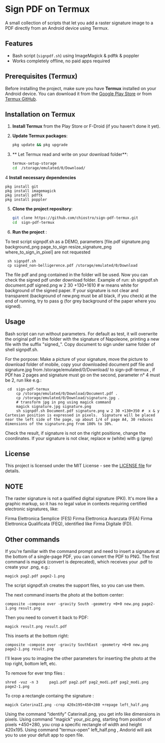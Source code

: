 # Sign PDF on Termux

A small collection of scripts that let you add a raster signature image to a PDF
directly from an Android device using Termux.

## Features
- Bash script (`signpdf.sh`) using ImageMagick & pdftk & poppler
- Works completely offline, no paid apps required


## Prerequisites (Termux)

Before installing the project, make sure you have **Termux** installed on your Android device. You can download it from the [Google Play Store](https://play.google.com/store/apps/details?id=com.termux) or from [Termux GitHub](https://github.com/termux/termux-app).

## Installation on Termux

1. **Install Termux** from the Play Store or F-Droid (if you haven't done it yet).
2. **Update Termux packages**:

    ```bash
    pkg update && pkg upgrade
    ```

3. ** Let Termux read and write on your download folder**:

    ```bash
    termux-setup-storage
    cd  /storage/emulated/0/Download/

    ```

4 **Install necessary dependencies** 

    
    pkg install git
    pkg install imagemagick
    pkg install pdftk
    pkg install poppler 
    

5. **Clone the project repository**:

    ```bash
    git clone https://github.com/chiostro/sign-pdf-termux.git
    cd  sign-pdf-termux
    ```

6. **Run the project** :

To test script signpdf.sh as a DEMO, parameters [file.pdf signature.png background_png page_to_sign resize_signature_png where_to_sign_in_pixel] are not requested

    
     sh signpdf.sh 
     cp signed_non-belligerence.pdf /storage/emulated/0/Download
    
 The file pdf and png contained in the folder will be used. Now you can check the signed pdf under download folder.
 Example of run:  sh signpdf.sh document.pdf signed.png w 2 30 +130+1610 # w means white for background of the signed paper.
 If your signature is not clear and transparent (background of new.png must be all black, if you check) at the end of running, try to pass g (for grey background of the paper where you signed).
 
## Usage
Bash script  can run without parameters. For default as test, it will overwrite the original pdf in the folder with the signature of Napoleone, printing a new file with the suffix "signed_". Copy document to sign under same folder of shell signpdf.sh.

For the porpose:
Make a picture of your signature, move the picture to download folder of mobile, copy your downloaded document pdf file and signature.jpg from /storage/emulated/0/Download/ to  sign-pdf-termux , if PDf has 2 pages and signature must go on the second, parameter n° 4  must be 2, 
run like e.g.:     
     
     cd  sign-pdf-termux 
         cp /storage/emulated/0/Download/Document.pdf .
         cp /storage/emulated/0/Download/signature.jpg .
         # transform jpg in png using magick command
         magick signature.jpg signature.png
         sh signpdf.sh Document.pdf signature.png w 2 30 +130+350 #  x & y  Cartesian position is expressed in pixels.  Signature will be placed near the left side of the page, up about 1/4 of page A4, 30 reduces dimensions of the signature.png from 100% to 30%.


Check the result, if signature is not on the right positione, change the coordinates.
If your signature is not clear, replace w (white) with g (grey)
## License

This project is licensed under the MIT License - see the [LICENSE file](LICENSE) for details.

## NOTE

The raster signature is not a qualified digital signature (PKI). It's more like a graphic markup, so it has no legal value in contexts requiring certified electronic signatures, like:

Firma Elettronica Semplice (FES)
Firma Elettronica Avanzata (FEA)
Firma Elettronica Qualificata (FEQ), identified like Firma Digitale (FD).

## Other commands

If you're familiar with the command prompt and need to insert a signature at the bottom of a single-page PDF, you can convert the PDF to PNG.
The first command is magick (convert is deprecated), which receives your .pdf  to create your .png, e.g.:
    
    
    magick pag2.pdf page2-1.png
    

The script signpdf.sh creates the support files, so you can use them.

The next command inserts the photo at the bottom center:

    composite -compose over -gravity South -geometry +0+0 new.png page2-1.png result.png
    
Then you need to convert it back to PDF:

    
    magick result.png result.pdf
    

This inserts at the bottom right:

    
    composite -compose over -gravity SouthEast -geometry +0+0 new.png page2-1.png result.png 
    

I'll leave you to imagine the other parameters for inserting the photo at the top right, bottom left, etc.

To remove for ever tmp files :

    
    shred -vuz -n 3     pag1.pdf pag2.pdf pag2_modi.pdf pag2_modi.png page2-1.png 
    

To crop a rectangle containg the signature  :

    
    magick CaterinaII.png -crop 420x195+450+280 +repage left_half.png 
    


Using the command "identify" CaterinaII.png, you get info like dimensions in pixels.
Using command "magick" your_pic.png, starting from position of pixels +450+280, you crop a specific rectangle of width and height 420x195.
Using command "termux-open"  left_half.png , Andorid will ask you to use your defult app to open file.
